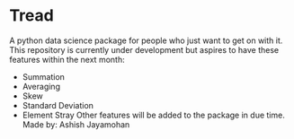 # Tread
A python data science package for people who just want to get on with it.
This repository is currently under development but aspires to have these features within the next month:
* Summation
* Averaging
* Skew
* Standard Deviation
* Element Stray
Other features will be added to the package in due time.
Made by: Ashish Jayamohan
